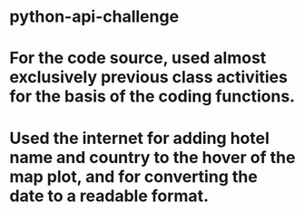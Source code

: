 # python-api-challenge
# For the code source, used almost exclusively previous class activities for the basis of the coding functions.
# Used the internet for adding hotel name and country to the hover of the map plot, and for converting the date to a readable format.

